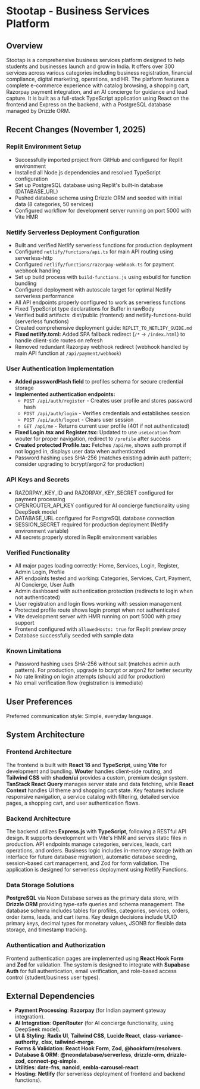 # Stootap - Business Services Platform

## Overview

Stootap is a comprehensive business services platform designed to help students and businesses launch and grow in India. It offers over 300 services across various categories including business registration, financial compliance, digital marketing, operations, and HR. The platform features a complete e-commerce experience with catalog browsing, a shopping cart, Razorpay payment integration, and an AI concierge for guidance and lead capture. It is built as a full-stack TypeScript application using React on the frontend and Express on the backend, with a PostgreSQL database managed by Drizzle ORM.

## Recent Changes (November 1, 2025)

### Replit Environment Setup
- Successfully imported project from GitHub and configured for Replit environment
- Installed all Node.js dependencies and resolved TypeScript configuration
- Set up PostgreSQL database using Replit's built-in database (DATABASE_URL)
- Pushed database schema using Drizzle ORM and seeded with initial data (8 categories, 50 services)
- Configured workflow for development server running on port 5000 with Vite HMR

### Netlify Serverless Deployment Configuration
- Built and verified Netlify serverless functions for production deployment
- Configured `netlify/functions/api.ts` for main API routing using serverless-http
- Configured `netlify/functions/razorpay-webhook.ts` for payment webhook handling
- Set up build process with `build-functions.js` using esbuild for function bundling
- Configured deployment with autoscale target for optimal Netlify serverless performance
- All API endpoints properly configured to work as serverless functions
- Fixed TypeScript type declarations for Buffer in rawBody
- Verified build artifacts: dist/public (frontend) and netlify-functions-build (serverless functions)
- Created comprehensive deployment guide: `REPLIT_TO_NETLIFY_GUIDE.md`
- **Fixed netlify.toml:** Added SPA fallback redirect (`/*` → `/index.html`) to handle client-side routes on refresh
- Removed redundant Razorpay webhook redirect (webhook handled by main API function at `/api/payment/webhook`)

### User Authentication Implementation
- **Added passwordHash field** to profiles schema for secure credential storage
- **Implemented authentication endpoints:**
  - `POST /api/auth/register` - Creates user profile and stores password hash
  - `POST /api/auth/login` - Verifies credentials and establishes session
  - `POST /api/auth/logout` - Clears user session
  - `GET /api/me` - Returns current user profile (401 if not authenticated)
- **Fixed Login.tsx and Register.tsx:** Updated to use `useLocation` from wouter for proper navigation, redirect to `/profile` after success
- **Created protected Profile.tsx:** Fetches `/api/me`, shows auth prompt if not logged in, displays user data when authenticated
- Password hashing uses SHA-256 (matches existing admin auth pattern; consider upgrading to bcrypt/argon2 for production)

### API Keys and Secrets
- RAZORPAY_KEY_ID and RAZORPAY_KEY_SECRET configured for payment processing
- OPENROUTER_API_KEY configured for AI concierge functionality using DeepSeek model
- DATABASE_URL configured for PostgreSQL database connection
- SESSION_SECRET required for production deployment (Netlify environment variable)
- All secrets properly stored in Replit environment variables

### Verified Functionality
- All major pages loading correctly: Home, Services, Login, Register, Admin Login, Profile
- API endpoints tested and working: Categories, Services, Cart, Payment, AI Concierge, User Auth
- Admin dashboard with authentication protection (redirects to login when not authenticated)
- User registration and login flows working with session management
- Protected profile route shows login prompt when not authenticated
- Vite development server with HMR running on port 5000 with proxy support
- Frontend configured with `allowedHosts: true` for Replit preview proxy
- Database successfully seeded with sample data

### Known Limitations
- Password hashing uses SHA-256 without salt (matches admin auth pattern). For production, upgrade to bcrypt or argon2 for better security
- No rate limiting on login attempts (should add for production)
- No email verification flow (registration is immediate)

## User Preferences

Preferred communication style: Simple, everyday language.

## System Architecture

### Frontend Architecture

The frontend is built with **React 18** and **TypeScript**, using **Vite** for development and bundling. **Wouter** handles client-side routing, and **Tailwind CSS** with **shadcn/ui** provides a custom, premium design system. **TanStack React Query** manages server state and data fetching, while **React Context** handles UI theme and shopping cart state. Key features include responsive navigation, a service catalog with filtering, detailed service pages, a shopping cart, and user authentication flows.

### Backend Architecture

The backend utilizes **Express.js** with **TypeScript**, following a RESTful API design. It supports development with Vite's HMR and serves static files in production. API endpoints manage categories, services, leads, cart operations, and orders. Business logic includes in-memory storage (with an interface for future database migration), automatic database seeding, session-based cart management, and Zod for form validation. The application is designed for serverless deployment using Netlify Functions.

### Data Storage Solutions

**PostgreSQL** via Neon Database serves as the primary data store, with **Drizzle ORM** providing type-safe queries and schema management. The database schema includes tables for profiles, categories, services, orders, order items, leads, and cart items. Key design decisions include UUID primary keys, decimal types for monetary values, JSONB for flexible data storage, and timestamp tracking.

### Authentication and Authorization

Frontend authentication pages are implemented using **React Hook Form** and **Zod** for validation. The system is designed to integrate with **Supabase Auth** for full authentication, email verification, and role-based access control (student/business user types).

## External Dependencies

-   **Payment Processing**: **Razorpay** (for Indian payment gateway integration).
-   **AI Integration**: **OpenRouter** (for AI concierge functionality, using DeepSeek model).
-   **UI & Styling**: **Radix UI**, **Tailwind CSS**, **Lucide React**, **class-variance-authority**, **clsx**, **tailwind-merge**.
-   **Forms & Validation**: **React Hook Form**, **Zod**, **@hookform/resolvers**.
-   **Database & ORM**: **@neondatabase/serverless**, **drizzle-orm**, **drizzle-zod**, **connect-pg-simple**.
-   **Utilities**: **date-fns**, **nanoid**, **embla-carousel-react**.
-   **Hosting**: **Netlify** (for serverless deployment of frontend and backend functions).